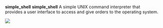 ****simple_shell****
****simple_shell****
A simple UNIX command interpreter that provides a user interface to access and give orders to the operating system.



 
![](https://s3.amazonaws.com/intranet-projects-files/holbertonschool-low_level_programming/235/shell.jpeg)
